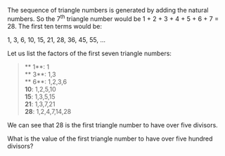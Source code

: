 The sequence of triangle numbers is generated by adding the natural
numbers. So the 7<sup>th</sup> triangle number would be 1 + 2 + 3 + 4 +
5 + 6 + 7 = 28. The first ten terms would be:

1, 3, 6, 10, 15, 21, 28, 36, 45, 55, ...

Let us list the factors of the first seven triangle numbers:

> ** 1**: 1  
> ** 3**: 1,3  
> ** 6**: 1,2,3,6  
> **10**: 1,2,5,10  
> **15**: 1,3,5,15  
> **21**: 1,3,7,21  
> **28**: 1,2,4,7,14,28

We can see that 28 is the first triangle number to have over five
divisors.

What is the value of the first triangle number to have over five hundred
divisors?
